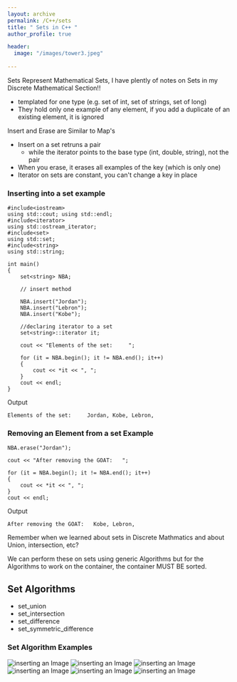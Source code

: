 ```yaml
---
layout: archive
permalink: /C++/sets
title: " Sets in C++ "
author_profile: true

header:
  image: "/images/tower3.jpeg"
  
---
```


Sets Represent Mathematical Sets, I have plently of notes on Sets in my Discrete Mathematical Section!!

- templated for one type (e.g. set of int, set of strings, set of long)
- They hold only one example of any element, if you add a duplicate of an existing element, it is ignored


Insert and Erase are Similar to Map's

- Insert on a set retruns a pair
  - while the iterator points to the base type (int, double, string), not the pair
- When you erase, it erases all examples of the key (which is only one)
- Iterator on sets are constant, you can't change a key in place

### Inserting into a set example

    #include<iostream>
    using std::cout; using std::endl;
    #include<iterator>
    using std::ostream_iterator;
    #include<set>
    using std::set;
    #include<string>
    using std::string;

    int main()
    {
        set<string> NBA;

        // insert method

        NBA.insert("Jordan");
        NBA.insert("Lebron");
        NBA.insert("Kobe");

        //declaring iterator to a set
        set<string>::iterator it;

        cout << "Elements of the set:     ";

        for (it = NBA.begin(); it != NBA.end(); it++)
        {
            cout << *it << ", ";
        }
        cout << endl;
    }

Output

    Elements of the set:     Jordan, Kobe, Lebron, 


### Removing an Element from a set Example


    NBA.erase("Jordan");

    cout << "After removing the GOAT:   ";
    
    for (it = NBA.begin(); it != NBA.end(); it++)
    {
        cout << *it << ", ";
    }
    cout << endl;



Output

    After removing the GOAT:   Kobe, Lebron,

Remember when we learned about sets in Discrete Mathmatics and about Union, intersection, etc? 

We can perform these on sets using generic Algorithms but for the Algorithms to work on the container, the container MUST BE sorted.

## Set Algorithms

- set_union
- set_intersection
- set_difference
- set_symmetric_difference



### Set Algorithm Examples

![inserting an Image](/images/C++/sets/Page1.jpg)
![inserting an Image](/images/C++/sets/Page2.jpg)
![inserting an Image](/images/C++/sets/Page3.jpg)
![inserting an Image](/images/C++/sets/Page4.jpg)
![inserting an Image](/images/C++/sets/Page5.jpg)
![inserting an Image](/images/C++/sets/Page6.jpg)


